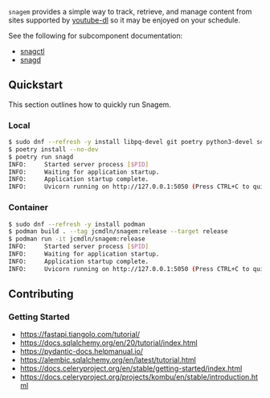 `snagem` provides a simple way to track, retrieve, and manage content from sites supported by
[youtube-dl](https://github.com/ytdl-org/youtube-dl) so it may be enjoyed on your schedule.

See the following for subcomponent documentation:
* [snagctl](./snagctl/README.md)
* [snagd](./snagd/README.md)


Quickstart
---
This section outlines how to quickly run Snagem.

### Local
```sh
$ sudo dnf --refresh -y install libpq-devel git poetry python3-devel sqlite-devel
$ poetry install --no-dev
$ poetry run snagd
INFO:     Started server process [$PID]
INFO:     Waiting for application startup.
INFO:     Application startup complete.
INFO:     Uvicorn running on http://127.0.0.1:5050 (Press CTRL+C to quit)
```

### Container
```sh
$ sudo dnf --refresh -y install podman
$ podman build . --tag jcmdln/snagem:release --target release
$ podman run -it jcmdln/snagem:release
INFO:     Started server process [$PID]
INFO:     Waiting for application startup.
INFO:     Application startup complete.
INFO:     Uvicorn running on http://127.0.0.1:5050 (Press CTRL+C to quit)
```


Contributing
---
### Getting Started
* https://fastapi.tiangolo.com/tutorial/
* https://docs.sqlalchemy.org/en/20/tutorial/index.html
* https://pydantic-docs.helpmanual.io/
* https://alembic.sqlalchemy.org/en/latest/tutorial.html
* https://docs.celeryproject.org/en/stable/getting-started/index.html
* https://docs.celeryproject.org/projects/kombu/en/stable/introduction.html
